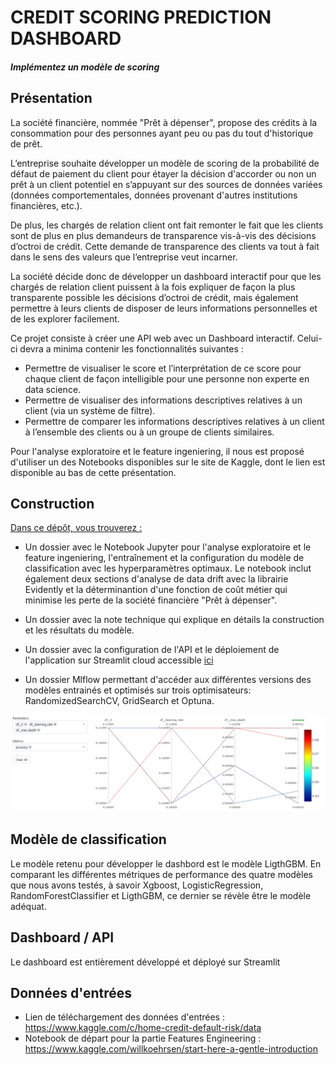 
# CREDIT SCORING PREDICTION DASHBOARD

#### <i>Implémentez un modèle de scoring</i>

## Présentation


La société financière, nommée "Prêt à dépenser", propose des crédits à la consommation pour des personnes ayant peu ou pas du tout d'historique de prêt.

L’entreprise souhaite développer un modèle de scoring de la probabilité de défaut de paiement du client pour étayer la décision d'accorder ou non un prêt à un client potentiel en s’appuyant sur des sources de données variées (données comportementales, données provenant d'autres institutions financières, etc.).

De plus, les chargés de relation client ont fait remonter le fait que les clients sont de plus en plus demandeurs de transparence vis-à-vis des décisions d’octroi de crédit. Cette demande de transparence des clients va tout à fait dans le sens des valeurs que l’entreprise veut incarner.

La société décide donc de développer un dashboard interactif pour que les chargés de relation client puissent à la fois expliquer de façon la plus transparente possible les décisions d’octroi de crédit, mais également permettre à leurs clients de disposer de leurs informations personnelles et de les explorer facilement.



Ce projet consiste à créer une API web avec un Dashboard interactif. Celui-ci devra a minima contenir les fonctionnalités suivantes :

 - Permettre de visualiser le score et l’interprétation de ce score pour chaque client de façon intelligible pour une personne non experte en data science.
 - Permettre de visualiser des informations descriptives relatives à un client (via un système de filtre).
 - Permettre de comparer les informations descriptives relatives à un client à l’ensemble des clients ou à un groupe de clients similaires.

Pour l'analyse exploratoire et le feature ingeniering, il nous est proposé d'utiliser un des Notebooks disponibles sur le site de Kaggle, dont le lien est disponible au bas de cette présentation.

## Construction

<u>Dans ce dépôt, vous trouverez :</u>

 - Un dossier avec le Notebook Jupyter pour l'analyse exploratoire et le feature ingeniering, l'entraînement et la configuration du modèle de classification avec les hyperparamètres optimaux. Le notebook inclut également deux sections d'analyse de data drift avec la librairie Evidently et la déterminantion d'une fonction de coût métier qui minimise les perte de la société financière "Prêt à dépenser".
 - Un dossier avec la note technique qui explique en détails la construction et les résultats du modèle.
 - Un dossier avec la configuration de l'API et le déploiement de l'application sur Streamlit cloud accessible [ici](https://issakad-deployment-dashboardfinal-1ejy27.streamlit.app/)
   
 - Un dossier Mlflow permettant d'accéder aux différentes versions des modèles entrainés et optimisés sur trois optimisateurs: RandomizedSearchCV, GridSearch et Optuna.

![Mlflow tracking: LGBM_Xgboost_LogisticRegression_Randomforest](./Mlflow/mlflow.png)

## Modèle de classification
Le modèle retenu pour développer le dashbord est le modèle LigthGBM. En comparant les différentes métriques de performance des quatre modèles que nous avons testés, à savoir Xgboost, LogisticRegression, RandomForestClassifier et LigthGBM, ce dernier se révèle être le modèle adéquat.  

## Dashboard / API
Le dashboard est entièrement développé et déployé sur Streamlit
 

## Données d'entrées
 - Lien de téléchargement des données d'entrées : https://www.kaggle.com/c/home-credit-default-risk/data 
 - Notebook de départ pour la partie Features Engineering : https://www.kaggle.com/willkoehrsen/start-here-a-gentle-introduction
